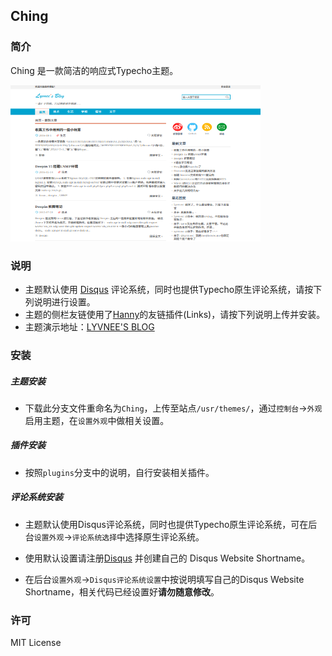 ## Ching

### 简介

Ching 是一款简洁的响应式Typecho主题。

![Ching预览图](./screenshot.png)

### 说明

- 主题默认使用 [Disqus][1] 评论系统，同时也提供Typecho原生评论系统，请按下列说明进行设置。
- 主题的侧栏友链使用了[Hanny][2]的友链插件(Links)，请按下列说明上传并安装。
- 主题演示地址：[LYVNEE'S BLOG][3]

### 安装

##### 主题安装

- 下载此分支文件重命名为`Ching`，上传至站点`/usr/themes/`，通过`控制台`->`外观`启用主题，在`设置外观`中做相关设置。

##### 插件安装

- 按照`plugins`分支中的说明，自行安装相关插件。

##### 评论系统安装

- 主题默认使用Disqus评论系统，同时也提供Typecho原生评论系统，可在后台`设置外观`->`评论系统选择`中选择原生评论系统。

- 使用默认设置请注册[Disqus][1] 并创建自己的 Disqus Website Shortname。

- 在后台`设置外观`->`Disqus评论系统设置`中按说明填写自己的Disqus Website Shortname，相关代码已经设置好**请勿随意修改**。

### 许可

MIT License

[1]: https://disqus.com/
[2]: http://www.imhan.com
[3]: https://lyvnee.com/